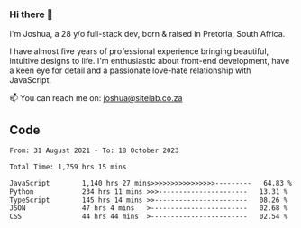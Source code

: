 ### Hi there 👋

I'm Joshua, a 28 y/o full-stack dev, born & raised in Pretoria, South Africa. 

I have almost five years of professional experience bringing beautiful, intuitive designs to life. I'm enthusiastic about front-end development, have a keen eye for detail and a passionate love-hate relationship with JavaScript.

📫 You can reach me on: joshua@sitelab.co.za

## **Code**

<!--START_SECTION:waka-->

```txt
From: 31 August 2021 - To: 18 October 2023

Total Time: 1,759 hrs 15 mins

JavaScript        1,140 hrs 27 mins>>>>>>>>>>>>>>>>---------   64.83 %
Python            234 hrs 11 mins >>>----------------------   13.31 %
TypeScript        145 hrs 14 mins >>-----------------------   08.26 %
JSON              47 hrs 4 mins   >------------------------   02.68 %
CSS               44 hrs 44 mins  >------------------------   02.54 %
```

<!--END_SECTION:waka-->
